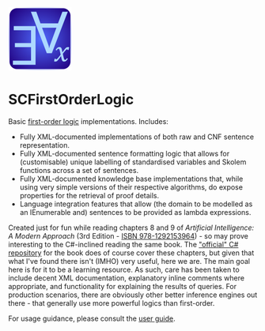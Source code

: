 ﻿![SCFirstOrderLogic Icon](src/SCFirstOrderLogic.png)

# SCFirstOrderLogic

Basic [first-order logic](https://en.wikipedia.org/wiki/First-order_logic) implementations. Includes:

* Fully XML-documented implementations of both raw and CNF sentence representation.
* Fully XML-documented sentence formatting logic that allows for (customisable) unique labelling of standardised variables and Skolem functions across a set of sentences.
* Fully XML-documented knowledge base implementations that, while using very simple versions of their respective algorithms, do expose properties for the retrieval of proof details.
* Language integration features that allow (the domain to be modelled as an IEnumerable<T> and) sentences to be provided as lambda expressions.

Created just for fun while reading chapters 8 and 9 of _Artificial Intelligence: A Modern Approach_ (3rd Edition - [ISBN 978-1292153964](https://www.google.com/search?q=isbn+978-1292153964)) - so may prove interesting to the C#-inclined reading the same book.
The ["official" C# repository](https://github.com/aimacode/aima-csharp/tree/master/aima-csharp) for the book does of course cover these chapters, but given that what I've found there isn't (IMHO) very useful, here we are.
The main goal here is for it to be a learning resource. As such, care has been taken to include decent XML documentation, explanatory inline comments where appropriate, and functionality for explaining the results of queries.
For production scenarios, there are obviously other better inference engines out there - that generally use more powerful logics than first-order.

For usage guidance, please consult the [user guide](./docs/user-guide).
